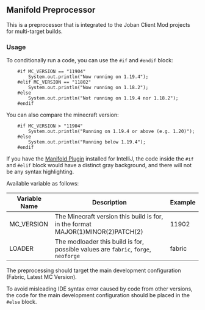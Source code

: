 ## Manifold Preprocessor
This is a preprocessor that is integrated to the Joban Client Mod projects for multi-target builds.

### Usage
To conditionally run a code, you can use the `#if` and `#endif` block:
```
    #if MC_VERSION == "11904"
        System.out.println("Now running on 1.19.4");
    #elif MC_VERSION == "11802"
        System.out.println("Now running on 1.18.2");
    #else
        System.out.println("Not running on 1.19.4 nor 1.18.2"); 
    #endif
```

You can also compare the minecraft version:
```
    #if MC_VERSION > "11904"
        System.out.println("Running on 1.19.4 or above (e.g. 1.20)");
    #else
        System.out.println("Running below 1.19.4"); 
    #endif
```

If you have the [Manifold Plugin](https://plugins.jetbrains.com/plugin/10057-manifold) installed for IntelliJ, the code inside the `#if` and `#elif` block would have a distinct gray background, and there will not be any syntax highlighting.

Available variable as follows:

| Variable Name | Description                                                                        | Example |
|---------------|------------------------------------------------------------------------------------|---------|
| MC_VERSION    | The Minecraft version this build is for, in the format MAJOR(1)MINOR(2)PATCH(2)    | 11902   |
| LOADER        | The modloader this build is for, possible values are `fabric`, `forge`, `neoforge` | fabric  |

The preprocessing should target the main development configuration (Fabric, Latest MC Version).

To avoid misleading IDE syntax error caused by code from other versions, the code for the main development configuration should be placed in the `#else` block.